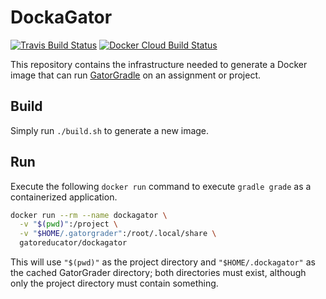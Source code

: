 # DockaGator

[![Travis Build Status](https://travis-ci.com/GatorEducator/dockagator.svg?branch=master)](https://travis-ci.com/GatorEducator/dockagator)
[![Docker Cloud Build Status](https://img.shields.io/docker/cloud/build/gatoreducator/dockagator.svg?style=popout)](https://hub.docker.com/r/gatoreducator/dockagator)

This repository contains the infrastructure needed to generate a Docker image
that can run [GatorGradle](https://github.com/GatorEducator/gatorgradle)
on an assignment or project.

## Build

Simply run `./build.sh` to generate a new image.

## Run

Execute the following `docker run` command to execute `gradle grade` as a
containerized application.

```bash
docker run --rm --name dockagator \
  -v "$(pwd)":/project \
  -v "$HOME/.gatorgrader":/root/.local/share \
  gatoreducator/dockagator
```

This will use `"$(pwd)"` as the project directory and `"$HOME/.dockagator"` as
the cached GatorGrader directory; both directories must exist, although only the
project directory must contain something.
